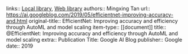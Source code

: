 links:: [Local library](zotero://select/library/items/SKEX9DUE), [Web library](https://www.zotero.org/users/9756735/items/SKEX9DUE)
authors:: Mingxing Tan
url:: https://ai.googleblog.com/2019/05/efficientnet-improving-accuracy-and.html
original-title:: EfficientNet: Improving accuracy and efficiency through AutoML and model scaling
item-type:: [[document]]
title:: @EfficientNet: Improving accuracy and efficiency through AutoML and model scaling
extra:: Publication Title: Google AI Blog
publisher:: Google
date:: 2019
